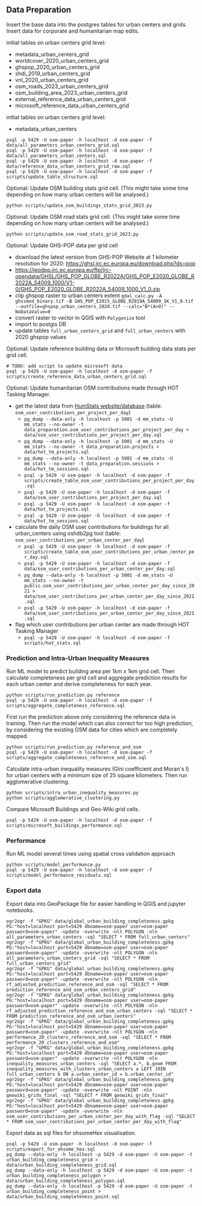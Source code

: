 
## Data Preparation
Insert the base data into the postgres tables for urban centers and grids. Insert data for corporate and humanitarian map edits.

initial tables on urban centers grid level:
* metadata_urban_centers_grid
* worldcover_2020_urban_centers_grid
* ghspop_2020_urban_centers_grid
* shdi_2019_urban_centers_grid
* vnl_2020_urban_centers_grid
* osm_roads_2023_urban_centers_grid
* osm_building_area_2023_urban_centers_grid
* external_reference_data_urban_centers_grid
* microsoft_reference_data_urban_centers_grid

initial tables on urban centers grid level:
* metadata_urban_centers

```
psql -p 5429 -U osm-paper -h localhost -d osm-paper -f data/all_parameters_urban_centers_grid.sql
psql -p 5429 -U osm-paper -h localhost -d osm-paper -f data/all_parameters_urban_centers.sql
psql -p 5429 -U osm-paper -h localhost -d osm-paper -f data/reference_data_urban_centers_grid_raw.sql
psql -p 5429 -U osm-paper -h localhost -d osm-paper -f scripts/update_table_structure.sql
```

Optional: Update OSM building stats grid cell. (This might take some time depending on how many urban centers will be analysed.)
```
python scripts/update_osm_buildings_stats_grid_2023.py
```

Optional: Update OSM road stats grid cell. (This might take some time depending on how many urban centers will be analysed.)
```
python scripts/update_osm_road_stats_grid_2023.py
```

Optional: Update GHS-POP data per grid cell
* download the latest version from GHS-POP Website at 1 kilometer resolution for 2020: https://ghsl.jrc.ec.europa.eu/download.php?ds=pop
* https://jeodpp.jrc.ec.europa.eu/ftp/jrc-opendata/GHSL/GHS_POP_GLOBE_R2022A/GHS_POP_E2020_GLOBE_R2022A_54009_1000/V1-0/GHS_POP_E2020_GLOBE_R2022A_54009_1000_V1_0.zip
* clip ghspop raster to urban centers extent `gdal_calc.py -A ghssmod_binary.tif -B GHS_POP_E2015_GLOBE_R2019A_54009_1K_V1_0.tif --outfile=ghspop_urban_centers_2020.tif --calc="B*(A>0)" --NoDataValue=0`
* convert raster to vector in QGIS with `Polygonize` tool
* import to postgis DB
* update tables `full_urban_centers_grid` and `full_urban_centers` with 2020 ghspop values

Optional: Update reference building data or Microsoft building data stats per grid cell.
```
# TODO: add script to update microsoft data
psql -p 5429 -U osm-paper -h localhost -d osm-paper -f scripts/create_reference_data_urban_centers_grid.sql
```

Optional: Update humanitarian OSM contributions made through HOT Tasking Manager.

* get the latest data from [HumStats website/database](https://humstats.heigit.org/index.html) (table: `osm_user_contributions_per_project_per_day`)
  * `pg_dump --data-only -h localhost -p 5001 -d mm_stats -U mm_stats --no-owner -t data_preparation.osm_user_contributions_per_project_per_day > data/osm_user_contributions_per_project_per_day.sql`
  * `pg_dump --data-only -h localhost -p 5001 -d mm_stats -U mm_stats --no-owner -t data_preparation.projects > data/hot_tm_projects.sql`
  * `pg_dump --data-only -h localhost -p 5001 -d mm_stats -U mm_stats --no-owner -t data_preparation.sessions > data/hot_tm_sessions.sql`
  * `psql -p 5429 -U osm-paper -h localhost -d osm-paper -f scripts/create_table_osm_user_contributions_per_project_per_day.sql`
  * `psql -p 5429 -U osm-paper -h localhost -d osm-paper -f data/osm_user_contributions_per_project_per_day.sql`
  * `psql -p 5429 -U osm-paper -h localhost -d osm-paper -f data/hot_tm_projects.sql`
  * `psql -p 5429 -U osm-paper -h localhost -d osm-paper -f data/hot_tm_sessions.sql`
* calculate the daily OSM user contributions for buildings for all urban_centers using oshdb2pg tool (table: `osm_user_contributions_per_urban_center_per_day`)
  * `psql -p 5429 -U osm-paper -h localhost -d osm-paper -f scripts/create_table_osm_user_contributions_per_urban_center_per_day.sql`
  * `psql -p 5429 -U osm-paper -h localhost -d osm-paper -f data/osm_user_contributions_per_urban_center_per_day.sql`
  * `pg_dump --data-only -h localhost -p 5001 -d mm_stats -U mm_stats --no-owner -t public.osm_user_contributions_per_urban_center_per_day_since_2021 > data/osm_user_contributions_per_urban_center_per_day_since_2021.sql` 
  * `psql -p 5429 -U osm-paper -h localhost -d osm-paper -f data/osm_user_contributions_per_urban_center_per_day_since_2021.sql`
* flag which user contributions per urban center are made through HOT Tasking Manager
  * `psql -p 5429 -U osm-paper -h localhost -d osm-paper -f scripts/hot_stats.sql`

### Prediction and Intra-Urban Inequality Measures
Run ML model to predict building area per 1km x 1km grid cell. Then calculate completeness per grid cell and aggregate prediction results for each urban center and derive completeness for each year.

```
python scripts/run_prediction.py reference
psql -p 5429 -U osm-paper -h localhost -d osm-paper -f scripts/aggregate_completeness_reference.sql
```

First run the prediction above only considering the reference data in training. Then run the model which can also correct for too high prediction, by considering the existing OSM data for cities which are completely mapped.

```
python scripts/run_prediction.py reference_and_osm
psql -p 5429 -U osm-paper -h localhost -d osm-paper -f scripts/aggregate_completeness_reference_and_osm.sql
```

Calculate intra-urban inequality measures (Gini coefficient and Moran's I) for urban centers with a minimum size of 25 square kilometers. Then run agglomerative clustering.
```
python scripts/intra_urban_inequality_measures.py
python scripts/agglomerative_clustering.py
```

Compare Microsoft Buildings and Geo-Wiki grid cells.

```
psql -p 5429 -U osm-paper -h localhost -d osm-paper -f scripts/microsoft_buildings_performance.sql
```

### Performance
Run ML model several times using spatial cross validation approach

```
python scripts/model_performance.py
psql -p 5429 -U osm-paper -h localhost -d osm-paper -f scripts/model_performance_residuals.sql
```

### Export data
Export data into GeoPackage file for easier handling in QGIS and jupyter notebooks.

```
ogr2ogr -f "GPKG" data/global_urban_building_completeness.gpkg PG:"host=localhost port=5429 dbname=osm-paper user=osm-paper password=osm-paper" -update -overwrite -nlt POLYGON -nln all_parameters_urban_centers -sql "SELECT * FROM full_urban_centers"
ogr2ogr -f "GPKG" data/global_urban_building_completeness.gpkg PG:"host=localhost port=5429 dbname=osm-paper user=osm-paper password=osm-paper" -update -overwrite -nlt POLYGON -nln all_parameters_urban_centers_grid -sql "SELECT * FROM full_urban_centers_grid"
ogr2ogr -f "GPKG" data/global_urban_building_completeness.gpkg PG:"host=localhost port=5429 dbname=osm-paper user=osm-paper password=osm-paper" -update -overwrite -nlt POLYGON -nln rf_adjusted_prediction_reference_and_osm -sql "SELECT * FROM prediction_reference_and_osm_urban_centers_grid"
ogr2ogr -f "GPKG" data/global_urban_building_completeness.gpkg PG:"host=localhost port=5429 dbname=osm-paper user=osm-paper password=osm-paper" -update -overwrite -nlt POLYGON -nln rf_adjusted_prediction_reference_and_osm_urban_centers -sql "SELECT * FROM prediction_reference_and_osm_urban_centers"
ogr2ogr -f "GPKG" data/global_urban_building_completeness.gpkg PG:"host=localhost port=5429 dbname=osm-paper user=osm-paper password=osm-paper" -update -overwrite -nlt POLYGON -nln performance_20_clusters_reference_and_osm -sql "SELECT * FROM performance_20_clusters_reference_and_osm"
ogr2ogr -f "GPKG" data/global_urban_building_completeness.gpkg PG:"host=localhost port=5429 dbname=osm-paper user=osm-paper password=osm-paper" -update -overwrite -nlt POLYGON -nln inequality_measures_urban_centers -sql "SELECT a.*, b.geom FROM inequality_measures_with_clusters_urban_centers a LEFT JOIN full_urban_centers b ON a.urban_center_id = b.urban_center_id"
ogr2ogr -f "GPKG" data/global_urban_building_completeness.gpkg PG:"host=localhost port=5429 dbname=osm-paper user=osm-paper password=osm-paper" -update -overwrite -nlt POINT -nln geowiki_grids_final -sql "SELECT * FROM geowiki_grids_final"
ogr2ogr -f "GPKG" data/global_urban_building_completeness.gpkg PG:"host=localhost port=5429 dbname=osm-paper user=osm-paper password=osm-paper" -update -overwrite -nln osm_user_contributions_per_urban_center_per_day_with_flag -sql "SELECT * FROM osm_user_contributions_per_urban_center_per_day_with_flag"
```

Export data as sql files for ohsomeHex visualisation.
```
psql -p 5429 -U osm-paper -h localhost -d osm-paper -f scripts/export_for_ohsome_hex.sql
pg_dump --data-only -h localhost -p 5429 -d osm-paper -U osm-paper -t urban_building_completeness_grid > data/urban_building_completeness_grid.sql
pg_dump --data-only -h localhost -p 5429 -d osm-paper -U osm-paper -t urban_building_completeness_polygon > data/urban_building_completeness_polygon.sql
pg_dump --data-only -h localhost -p 5429 -d osm-paper -U osm-paper -t urban_building_completeness_point > data/urban_building_completeness_point.sql
```
